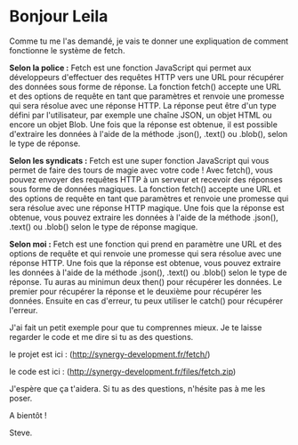 # Bonjour Leila

Comme tu me l'as demandé, je vais te donner une expliquation de comment fonctionne le système de fetch.

**Selon la police :**
Fetch est une fonction JavaScript qui permet aux développeurs d'effectuer des requêtes HTTP vers une URL pour récupérer des données sous forme de réponse. La fonction fetch() accepte une URL et des options de requête en tant que paramètres et renvoie une promesse qui sera résolue avec une réponse HTTP. La réponse peut être d'un type défini par l'utilisateur, par exemple une chaîne JSON, un objet HTML ou encore un objet Blob. Une fois que la réponse est obtenue, il est possible d'extraire les données à l'aide de la méthode .json(), .text() ou .blob(), selon le type de réponse.

**Selon les syndicats :**
Fetch est une super fonction JavaScript qui vous permet de faire des tours de magie avec votre code ! Avec fetch(), vous pouvez envoyer des requêtes HTTP à un serveur et recevoir des réponses sous forme de données magiques. La fonction fetch() accepte une URL et des options de requête en tant que paramètres et renvoie une promesse qui sera résolue avec une réponse HTTP magique. Une fois que la réponse est obtenue, vous pouvez extraire les données à l'aide de la méthode .json(), .text() ou .blob() selon le type de réponse magique.

**Selon moi :**
Fetch est une fonction qui prend en paramètre une URL et des options de requête et qui renvoie une promesse qui sera résolue avec une réponse HTTP. Une fois que la réponse est obtenue, vous pouvez extraire les données à l'aide de la méthode .json(), .text() ou .blob() selon le type de réponse.
Tu auras au minimun deux then() pour récupérer les données. Le premier pour récupérer la réponse et le deuxième pour récupérer les données.
Ensuite en cas d'erreur, tu peux utiliser le catch() pour récupérer l'erreur.

J'ai fait un petit exemple pour que tu comprennes mieux. Je te laisse regarder le code et me dire si tu as des questions.

le projet est ici : (http://synergy-development.fr/fetch/)

le code est ici : (http://synergy-development.fr/files/fetch.zip)

J'espère que ça t'aidera. Si tu as des questions, n'hésite pas à me les poser.

A bientôt !

Steve.
